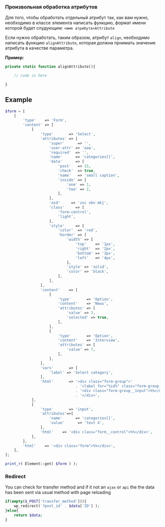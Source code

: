 ### Произвольная обработка атрибутов
Для того, чтобы обработать отдельный атрибут так, как вам нужно, необходимо в классе элемента написать функцию, формат имени которой будет слудующим: `<имя атрибута>Attribute`

Если нужно обработать, таким образом, атрибут `align`, необходимо написать функцию `alignAttribute`, которая должна прнимать значение атрибута в качестве параметра.

**Пример:**
```php
private static function alignAttribute(){

    // code is here

}
```

## Example

```php
$form = [
	[
		'type'    => 'Form',
		'content' => [
			[
				'type'       => 'Select',
				'attributes' => [
					'super'      => '',
					'user-attr' => 'aaa',
					'required'  => '',
					'name'      => 'categories[]',
					'data'      => [
						'post'   => 15,
						'check'  => true,
						'name'   => 'small caption',
						'inside' => [
							'one' => 1,
							'two' => 2,
						],
					],
					'asd'     => 'zxc vbn mkj',
					'class'     => [
						'form-control',
						'light',
					],
					'style'     => [
						'color'  => 'red',
						'border' => [
							'width' => [
								'top'    => '1px',
								'right'  => '2px',
								'bottom' => '3px',
								'left'   => '4px',
							],
							'style' => 'solid',
							'color' => 'black',
						],
					],
				],
				'content'    => [
					[
						'type'       => 'Option',
						'content'    => 'News',
						'attributes' => [
							'value' => 3,
							'selected' => true,
						],
					],
					[
						'type'       => 'Option',
						'content'    => 'Interview',
						'attributes' => [
							'value' => 7,
						],
					],
				],
				'vars'       => [
					'label' => 'Select category',
				],
				'html'       => '<div class="form-group">'
				                . '<label for="%id%" class="form-group__label">%label%</label>'
				                . '<div class="form-group__input">%%</div>'
				                . '</div>',
			],
			[
				'type'       => 'input',
				'attributes'=>[
					'name'      => 'categories[]',
					'value'      => 'text 4',
				],
				'html'    => '<div class="form__control">%%</div>',
			],
		],
		'html'    => '<div class="form">%%</div>',
	],
];

print_r( Element::get( $form ) );

```

### Redirect

You can check for transfer method and if it not an `ajax` or `api` the the data has been sent via usual method with page reloading
```php
if(empty($_POST['transfer_method'])){
    wp_redirect('?post_id' . $data['ID'] );
}else{
    return $data;
}
```
